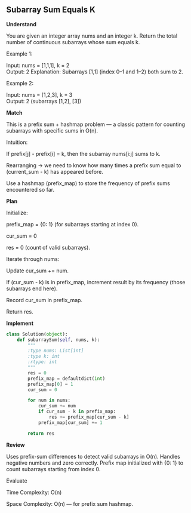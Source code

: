 ## Subarray Sum Equals K

**Understand**

You are given an integer array nums and an integer k.
Return the total number of continuous subarrays whose sum equals k.

Example 1:

Input: nums = [1,1,1], k = 2  
Output: 2
Explanation: Subarrays [1,1] (index 0–1 and 1–2) both sum to 2.

Example 2:

Input: nums = [1,2,3], k = 3  
Output: 2 (subarrays [1,2], [3])

**Match**

This is a prefix sum + hashmap problem — a classic pattern for counting subarrays with specific sums in O(n).

Intuition:

If prefix[j] - prefix[i] = k, then the subarray nums[i:j] sums to k.

Rearranging → we need to know how many times a prefix sum equal to (current_sum - k) has appeared before.

Use a hashmap (prefix_map) to store the frequency of prefix sums encountered so far.

**Plan**

Initialize:

prefix_map = {0: 1} (for subarrays starting at index 0).

cur_sum = 0

res = 0 (count of valid subarrays).

Iterate through nums:

Update cur_sum += num.

If (cur_sum - k) is in prefix_map, increment result by its frequency (those subarrays end here).

Record cur_sum in prefix_map.

Return res.

**Implement**

```py
class Solution(object):
    def subarraySum(self, nums, k):
        """
        :type nums: List[int]
        :type k: int
        :rtype: int
        """
        res = 0
        prefix_map = defaultdict(int)
        prefix_map[0] = 1
        cur_sum = 0

        for num in nums:
            cur_sum += num
            if cur_sum - k in prefix_map:
                res += prefix_map[cur_sum - k]
            prefix_map[cur_sum] += 1

        return res
```

**Review**

Uses prefix-sum differences to detect valid subarrays in O(n).
Handles negative numbers and zero correctly.
Prefix map initialized with {0: 1} to count subarrays starting from index 0.

Evaluate

Time Complexity: O(n)

Space Complexity: O(n) — for prefix sum hashmap.

